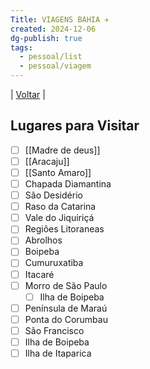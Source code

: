 ```yaml
---
Title: VIAGENS BAHIA ✈️
created: 2024-12-06
dg-publish: true
tags:
  - pessoal/list
  - pessoal/viagem
---
```

| [Voltar](index) | 
## Lugares para Visitar
- [ ] [[Madre de deus]]
- [ ] [[Aracaju]]
- [ ] [[Santo Amaro]]
- [ ] Chapada Diamantina
- [ ] São Desidério
- [ ] Raso da Catarina
- [ ] Vale do Jiquiriçá
- [ ] Regiões Litoraneas
- [ ] Abrolhos
- [ ] Boipeba
- [ ] Cumuruxatiba
- [ ] Itacaré
- [ ] Morro de São Paulo
    - [ ] Ilha de Boipeba
- [ ] Península de Maraú
- [ ] Ponta do Corumbau
- [ ] São Francisco
- [ ] Ilha de Boipeba
- [ ] Ilha de Itaparica
